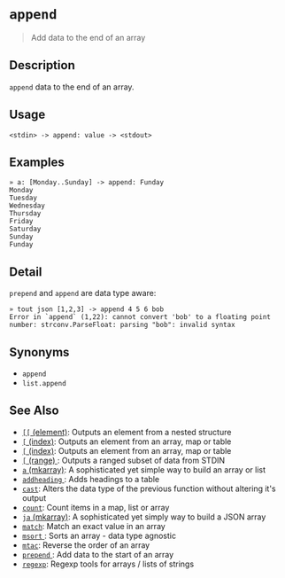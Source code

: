 # `append`

> Add data to the end of an array

## Description

`append` data to the end of an array.

## Usage

    <stdin> -> append: value -> <stdout>

## Examples

```
» a: [Monday..Sunday] -> append: Funday
Monday
Tuesday
Wednesday
Thursday
Friday
Saturday
Sunday
Funday
```

## Detail

`prepend` and `append` are data type aware:

```
» tout json [1,2,3] -> append 4 5 6 bob
Error in `append` (1,22): cannot convert 'bob' to a floating point number: strconv.ParseFloat: parsing "bob": invalid syntax
```

## Synonyms

- `append`
- `list.append`

## See Also

- [`[[` (element)](./element.md):
  Outputs an element from a nested structure
- [`[` (index)](./index2.md):
  Outputs an element from an array, map or table
- [`[` (index)](./index2.md):
  Outputs an element from an array, map or table
- [`[` (range) ](./range.md):
  Outputs a ranged subset of data from STDIN
- [`a` (mkarray)](./a.md):
  A sophisticated yet simple way to build an array or list
- [`addheading` ](./addheading.md):
  Adds headings to a table
- [`cast`](./cast.md):
  Alters the data type of the previous function without altering it's output
- [`count`](./count.md):
  Count items in a map, list or array
- [`ja` (mkarray)](./ja.md):
  A sophisticated yet simply way to build a JSON array
- [`match`](./match.md):
  Match an exact value in an array
- [`msort` ](./msort.md):
  Sorts an array - data type agnostic
- [`mtac`](./mtac.md):
  Reverse the order of an array
- [`prepend` ](./prepend.md):
  Add data to the start of an array
- [`regexp`](./regexp.md):
  Regexp tools for arrays / lists of strings
